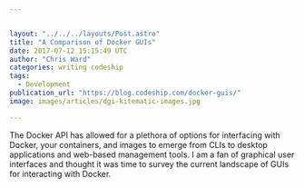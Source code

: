 ```yaml
---


layout: "../../../layouts/Post.astro"
title: "A Comparison of Docker GUIs"
date: 2017-07-12 15:15:49 UTC
author: "Chris Ward"
categories: writing codeship
tags:
  - Development
publication_url: "https://blog.codeship.com/docker-guis/"
image: images/articles/dgi-kitematic-images.jpg

---
```

The Docker API has allowed for a plethora of options for interfacing with Docker, your containers, and images to emerge from CLIs to desktop applications and web-based management tools. I am a fan of graphical user interfaces and thought it was time to survey the current landscape of GUIs for interacting with Docker.

